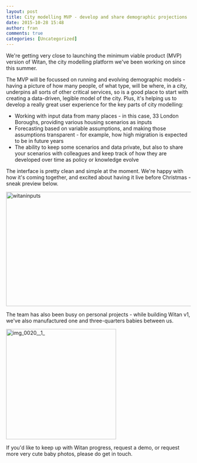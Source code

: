 ```yaml
---
layout: post
title: City modelling MVP - develop and share demographic projections
date: 2015-10-28 15:48
author: fran
comments: true
categories: [Uncategorized]
---
```

We're getting very close to launching the minimum viable product (MVP) version of Witan, the city modelling platform we've been working on since this summer.
<!--more-->

The MVP will be focussed on running and evolving demographic models - having a picture of how many people, of what type, will be where, in a city, underpins all sorts of other critical services, so is a good place to start with creating a data-driven, legible model of the city. Plus, it's helping us to develop a really great user experience for the key parts of city modelling:
<ul>
	<li>Working with input data from many places - in this case, 33 London Boroughs, providing various housing scenarios as inputs</li>
	<li>Forecasting based on variable assumptions, and making those assumptions transparent - for example, how high migration is expected to be in future years</li>
	<li>The ability to keep some scenarios and data private, but also to share your scenarios with colleagues and keep track of how they are developed over time as policy or knowledge evolve</li>
</ul>
The interface is pretty clean and simple at the moment. We're happy with how it's coming together, and excited about having it live before Christmas - sneak preview below.

<a href="https://mastodonc.files.wordpress.com/2015/10/witaninputs.png"><img class="wp-image-374 aligncenter" src="https://mastodonc.files.wordpress.com/2015/10/witaninputs.png?w=300" alt="witaninputs" width="565" height="311" /></a>

The team has also been busy on personal projects - while building Witan v1, we've also manufactured one and three-quarters babies between us.

<a href="https://mastodonc.files.wordpress.com/2015/10/img_0020__1_.jpg"><img class="size-medium wp-image-376 aligncenter" src="https://mastodonc.files.wordpress.com/2015/10/img_0020__1_.jpg?w=300" alt="img_0020__1_" width="300" height="300" /></a>

If you'd like to keep up with Witan progress, request a demo, or request more very cute baby photos, please do get in touch.
